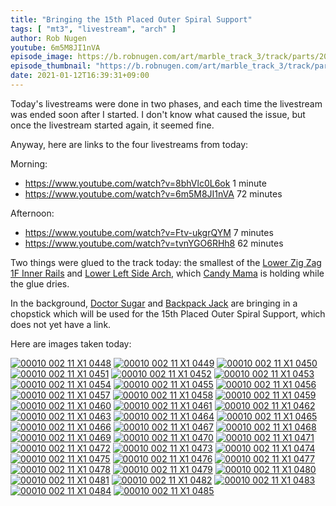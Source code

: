 ```yaml
---
title: "Bringing the 15th Placed Outer Spiral Support"
tags: [ "mt3", "livestream", "arch" ]
author: Rob Nugen
youtube: 6m5M8JI1nVA
episode_image: https://b.robnugen.com/art/marble_track_3/track/parts/2021/2021_jan_12_keeps_marbles_on_lzz1f.jpg
episode_thumbnail: "https://b.robnugen.com/art/marble_track_3/track/parts/2020/thumbs/2021_jan_12_keeps_marbles_on_lzz1f.jpg"
date: 2021-01-12T16:39:31+09:00
---
```


Today's livestreams were done in two phases, and each time the livestream was ended soon after I started.  I don't know what caused the issue, but once the livestream started again, it seemed fine.

Anyway, here are links to the four livestreams from today:

Morning:
* https://www.youtube.com/watch?v=8bhVlc0L6ok 1 minute
* https://www.youtube.com/watch?v=6m5M8JI1nVA 72 minutes

Afternoon:
* https://www.youtube.com/watch?v=Ftv-ukgrQYM 7 minutes
* https://www.youtube.com/watch?v=tvnYGO6RHh8 62 minutes

Two things were glued to the track today: the smallest of the [Lower Zig Zag 1F Inner Rails](/parts/lower-zig-zag-1f-inner-rails/) and [Lower Left Side Arch](/parts/lower-left-side-arch/), which [Candy Mama](/workers/candy_mama/) is holding while the glue dries.

In the background, [Doctor Sugar](/workers/dr_sugar/) and [Backpack Jack](/workers/backpack_jack/) are bringing in a chopstick which will be used for the 15th Placed Outer Spiral Support, which does not yet have a link.

Here are images taken today:

[![00010 002 11 X1 0448](//b.robnugen.com/art/marble_track_3/frames/2021/thumbs/00010_002_11_X1_0448.jpg)](//b.robnugen.com/art/marble_track_3/frames/2021/00010_002_11_X1_0448.jpg)
[![00010 002 11 X1 0449](//b.robnugen.com/art/marble_track_3/frames/2021/thumbs/00010_002_11_X1_0449.jpg)](//b.robnugen.com/art/marble_track_3/frames/2021/00010_002_11_X1_0449.jpg)
[![00010 002 11 X1 0450](//b.robnugen.com/art/marble_track_3/frames/2021/thumbs/00010_002_11_X1_0450.jpg)](//b.robnugen.com/art/marble_track_3/frames/2021/00010_002_11_X1_0450.jpg)
[![00010 002 11 X1 0451](//b.robnugen.com/art/marble_track_3/frames/2021/thumbs/00010_002_11_X1_0451.jpg)](//b.robnugen.com/art/marble_track_3/frames/2021/00010_002_11_X1_0451.jpg)
[![00010 002 11 X1 0452](//b.robnugen.com/art/marble_track_3/frames/2021/thumbs/00010_002_11_X1_0452.jpg)](//b.robnugen.com/art/marble_track_3/frames/2021/00010_002_11_X1_0452.jpg)
[![00010 002 11 X1 0453](//b.robnugen.com/art/marble_track_3/frames/2021/thumbs/00010_002_11_X1_0453.jpg)](//b.robnugen.com/art/marble_track_3/frames/2021/00010_002_11_X1_0453.jpg)
[![00010 002 11 X1 0454](//b.robnugen.com/art/marble_track_3/frames/2021/thumbs/00010_002_11_X1_0454.jpg)](//b.robnugen.com/art/marble_track_3/frames/2021/00010_002_11_X1_0454.jpg)
[![00010 002 11 X1 0455](//b.robnugen.com/art/marble_track_3/frames/2021/thumbs/00010_002_11_X1_0455.jpg)](//b.robnugen.com/art/marble_track_3/frames/2021/00010_002_11_X1_0455.jpg)
[![00010 002 11 X1 0456](//b.robnugen.com/art/marble_track_3/frames/2021/thumbs/00010_002_11_X1_0456.jpg)](//b.robnugen.com/art/marble_track_3/frames/2021/00010_002_11_X1_0456.jpg)
[![00010 002 11 X1 0457](//b.robnugen.com/art/marble_track_3/frames/2021/thumbs/00010_002_11_X1_0457.jpg)](//b.robnugen.com/art/marble_track_3/frames/2021/00010_002_11_X1_0457.jpg)
[![00010 002 11 X1 0458](//b.robnugen.com/art/marble_track_3/frames/2021/thumbs/00010_002_11_X1_0458.jpg)](//b.robnugen.com/art/marble_track_3/frames/2021/00010_002_11_X1_0458.jpg)
[![00010 002 11 X1 0459](//b.robnugen.com/art/marble_track_3/frames/2021/thumbs/00010_002_11_X1_0459.jpg)](//b.robnugen.com/art/marble_track_3/frames/2021/00010_002_11_X1_0459.jpg)
[![00010 002 11 X1 0460](//b.robnugen.com/art/marble_track_3/frames/2021/thumbs/00010_002_11_X1_0460.jpg)](//b.robnugen.com/art/marble_track_3/frames/2021/00010_002_11_X1_0460.jpg)
[![00010 002 11 X1 0461](//b.robnugen.com/art/marble_track_3/frames/2021/thumbs/00010_002_11_X1_0461.jpg)](//b.robnugen.com/art/marble_track_3/frames/2021/00010_002_11_X1_0461.jpg)
[![00010 002 11 X1 0462](//b.robnugen.com/art/marble_track_3/frames/2021/thumbs/00010_002_11_X1_0462.jpg)](//b.robnugen.com/art/marble_track_3/frames/2021/00010_002_11_X1_0462.jpg)
[![00010 002 11 X1 0463](//b.robnugen.com/art/marble_track_3/frames/2021/thumbs/00010_002_11_X1_0463.jpg)](//b.robnugen.com/art/marble_track_3/frames/2021/00010_002_11_X1_0463.jpg)
[![00010 002 11 X1 0464](//b.robnugen.com/art/marble_track_3/frames/2021/thumbs/00010_002_11_X1_0464.jpg)](//b.robnugen.com/art/marble_track_3/frames/2021/00010_002_11_X1_0464.jpg)
[![00010 002 11 X1 0465](//b.robnugen.com/art/marble_track_3/frames/2021/thumbs/00010_002_11_X1_0465.jpg)](//b.robnugen.com/art/marble_track_3/frames/2021/00010_002_11_X1_0465.jpg)
[![00010 002 11 X1 0466](//b.robnugen.com/art/marble_track_3/frames/2021/thumbs/00010_002_11_X1_0466.jpg)](//b.robnugen.com/art/marble_track_3/frames/2021/00010_002_11_X1_0466.jpg)
[![00010 002 11 X1 0467](//b.robnugen.com/art/marble_track_3/frames/2021/thumbs/00010_002_11_X1_0467.jpg)](//b.robnugen.com/art/marble_track_3/frames/2021/00010_002_11_X1_0467.jpg)
[![00010 002 11 X1 0468](//b.robnugen.com/art/marble_track_3/frames/2021/thumbs/00010_002_11_X1_0468.jpg)](//b.robnugen.com/art/marble_track_3/frames/2021/00010_002_11_X1_0468.jpg)
[![00010 002 11 X1 0469](//b.robnugen.com/art/marble_track_3/frames/2021/thumbs/00010_002_11_X1_0469.jpg)](//b.robnugen.com/art/marble_track_3/frames/2021/00010_002_11_X1_0469.jpg)
[![00010 002 11 X1 0470](//b.robnugen.com/art/marble_track_3/frames/2021/thumbs/00010_002_11_X1_0470.jpg)](//b.robnugen.com/art/marble_track_3/frames/2021/00010_002_11_X1_0470.jpg)
[![00010 002 11 X1 0471](//b.robnugen.com/art/marble_track_3/frames/2021/thumbs/00010_002_11_X1_0471.jpg)](//b.robnugen.com/art/marble_track_3/frames/2021/00010_002_11_X1_0471.jpg)
[![00010 002 11 X1 0472](//b.robnugen.com/art/marble_track_3/frames/2021/thumbs/00010_002_11_X1_0472.jpg)](//b.robnugen.com/art/marble_track_3/frames/2021/00010_002_11_X1_0472.jpg)
[![00010 002 11 X1 0473](//b.robnugen.com/art/marble_track_3/frames/2021/thumbs/00010_002_11_X1_0473.jpg)](//b.robnugen.com/art/marble_track_3/frames/2021/00010_002_11_X1_0473.jpg)
[![00010 002 11 X1 0474](//b.robnugen.com/art/marble_track_3/frames/2021/thumbs/00010_002_11_X1_0474.jpg)](//b.robnugen.com/art/marble_track_3/frames/2021/00010_002_11_X1_0474.jpg)
[![00010 002 11 X1 0475](//b.robnugen.com/art/marble_track_3/frames/2021/thumbs/00010_002_11_X1_0475.jpg)](//b.robnugen.com/art/marble_track_3/frames/2021/00010_002_11_X1_0475.jpg)
[![00010 002 11 X1 0476](//b.robnugen.com/art/marble_track_3/frames/2021/thumbs/00010_002_11_X1_0476.jpg)](//b.robnugen.com/art/marble_track_3/frames/2021/00010_002_11_X1_0476.jpg)
[![00010 002 11 X1 0477](//b.robnugen.com/art/marble_track_3/frames/2021/thumbs/00010_002_11_X1_0477.jpg)](//b.robnugen.com/art/marble_track_3/frames/2021/00010_002_11_X1_0477.jpg)
[![00010 002 11 X1 0478](//b.robnugen.com/art/marble_track_3/frames/2021/thumbs/00010_002_11_X1_0478.jpg)](//b.robnugen.com/art/marble_track_3/frames/2021/00010_002_11_X1_0478.jpg)
[![00010 002 11 X1 0479](//b.robnugen.com/art/marble_track_3/frames/2021/thumbs/00010_002_11_X1_0479.jpg)](//b.robnugen.com/art/marble_track_3/frames/2021/00010_002_11_X1_0479.jpg)
[![00010 002 11 X1 0480](//b.robnugen.com/art/marble_track_3/frames/2021/thumbs/00010_002_11_X1_0480.jpg)](//b.robnugen.com/art/marble_track_3/frames/2021/00010_002_11_X1_0480.jpg)
[![00010 002 11 X1 0481](//b.robnugen.com/art/marble_track_3/frames/2021/thumbs/00010_002_11_X1_0481.jpg)](//b.robnugen.com/art/marble_track_3/frames/2021/00010_002_11_X1_0481.jpg)
[![00010 002 11 X1 0482](//b.robnugen.com/art/marble_track_3/frames/2021/thumbs/00010_002_11_X1_0482.jpg)](//b.robnugen.com/art/marble_track_3/frames/2021/00010_002_11_X1_0482.jpg)
[![00010 002 11 X1 0483](//b.robnugen.com/art/marble_track_3/frames/2021/thumbs/00010_002_11_X1_0483.jpg)](//b.robnugen.com/art/marble_track_3/frames/2021/00010_002_11_X1_0483.jpg)
[![00010 002 11 X1 0484](//b.robnugen.com/art/marble_track_3/frames/2021/thumbs/00010_002_11_X1_0484.jpg)](//b.robnugen.com/art/marble_track_3/frames/2021/00010_002_11_X1_0484.jpg)
[![00010 002 11 X1 0485](//b.robnugen.com/art/marble_track_3/frames/2021/thumbs/00010_002_11_X1_0485.jpg)](//b.robnugen.com/art/marble_track_3/frames/2021/00010_002_11_X1_0485.jpg)
